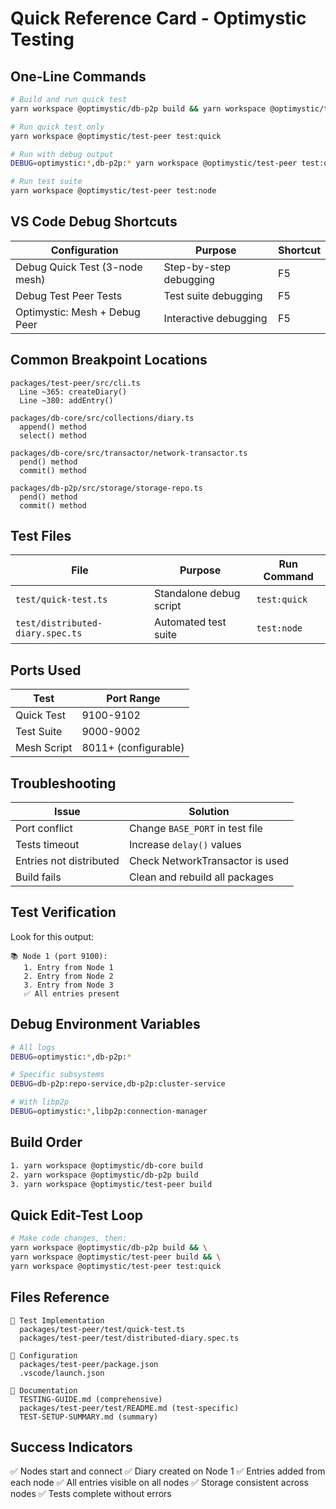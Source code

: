 # Quick Reference Card - Optimystic Testing

## One-Line Commands

```bash
# Build and run quick test
yarn workspace @optimystic/db-p2p build && yarn workspace @optimystic/test-peer build && yarn workspace @optimystic/test-peer test:quick

# Run quick test only
yarn workspace @optimystic/test-peer test:quick

# Run with debug output
DEBUG=optimystic:*,db-p2p:* yarn workspace @optimystic/test-peer test:quick

# Run test suite
yarn workspace @optimystic/test-peer test:node
```

## VS Code Debug Shortcuts

| Configuration | Purpose | Shortcut |
|--------------|---------|----------|
| Debug Quick Test (3-node mesh) | Step-by-step debugging | F5 |
| Debug Test Peer Tests | Test suite debugging | F5 |
| Optimystic: Mesh + Debug Peer | Interactive debugging | F5 |

## Common Breakpoint Locations

```
packages/test-peer/src/cli.ts
  Line ~365: createDiary()
  Line ~380: addEntry()

packages/db-core/src/collections/diary.ts
  append() method
  select() method

packages/db-core/src/transactor/network-transactor.ts
  pend() method
  commit() method

packages/db-p2p/src/storage/storage-repo.ts
  pend() method
  commit() method
```

## Test Files

| File | Purpose | Run Command |
|------|---------|-------------|
| `test/quick-test.ts` | Standalone debug script | `test:quick` |
| `test/distributed-diary.spec.ts` | Automated test suite | `test:node` |

## Ports Used

| Test | Port Range |
|------|-----------|
| Quick Test | 9100-9102 |
| Test Suite | 9000-9002 |
| Mesh Script | 8011+ (configurable) |

## Troubleshooting

| Issue | Solution |
|-------|----------|
| Port conflict | Change `BASE_PORT` in test file |
| Tests timeout | Increase `delay()` values |
| Entries not distributed | Check NetworkTransactor is used |
| Build fails | Clean and rebuild all packages |

## Test Verification

Look for this output:
```
📚 Node 1 (port 9100):
   1. Entry from Node 1
   2. Entry from Node 2
   3. Entry from Node 3
   ✅ All entries present
```

## Debug Environment Variables

```bash
# All logs
DEBUG=optimystic:*,db-p2p:*

# Specific subsystems
DEBUG=db-p2p:repo-service,db-p2p:cluster-service

# With libp2p
DEBUG=optimystic:*,libp2p:connection-manager
```

## Build Order

```bash
1. yarn workspace @optimystic/db-core build
2. yarn workspace @optimystic/db-p2p build
3. yarn workspace @optimystic/test-peer build
```

## Quick Edit-Test Loop

```bash
# Make code changes, then:
yarn workspace @optimystic/db-p2p build && \
yarn workspace @optimystic/test-peer build && \
yarn workspace @optimystic/test-peer test:quick
```

## Files Reference

```
📁 Test Implementation
  packages/test-peer/test/quick-test.ts
  packages/test-peer/test/distributed-diary.spec.ts

📁 Configuration
  packages/test-peer/package.json
  .vscode/launch.json

📁 Documentation
  TESTING-GUIDE.md (comprehensive)
  packages/test-peer/test/README.md (test-specific)
  TEST-SETUP-SUMMARY.md (summary)
```

## Success Indicators

✅ Nodes start and connect
✅ Diary created on Node 1
✅ Entries added from each node
✅ All entries visible on all nodes
✅ Storage consistent across nodes
✅ Tests complete without errors




